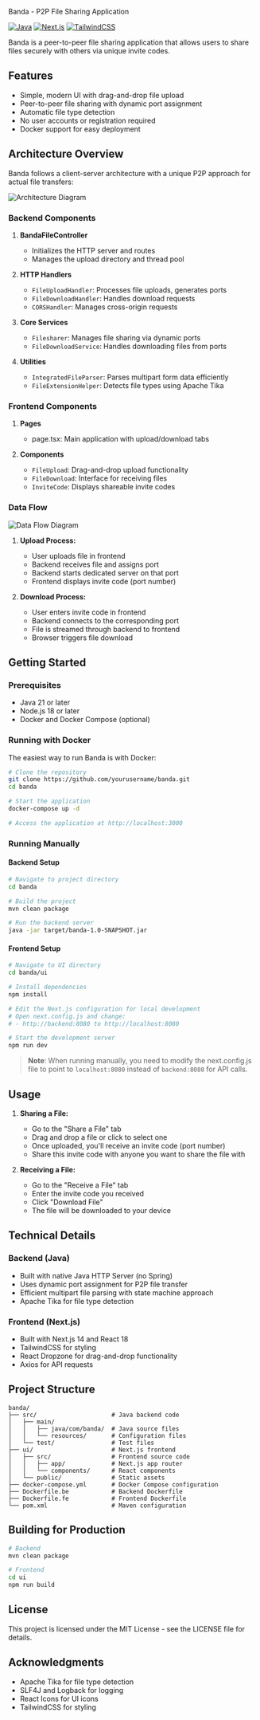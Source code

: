  Banda - P2P File Sharing Application

[![Java](https://img.shields.io/badge/Java-21-orange)](https://openjdk.java.net/)
[![Next.js](https://img.shields.io/badge/Next.js-14-blue)](https://nextjs.org/)
[![TailwindCSS](https://img.shields.io/badge/TailwindCSS-3-06B6D4)](https://tailwindcss.com/)

Banda is a peer-to-peer file sharing application that allows users to share files securely with others via unique invite codes.

## Features

- Simple, modern UI with drag-and-drop file upload
- Peer-to-peer file sharing with dynamic port assignment
- Automatic file type detection
- No user accounts or registration required
- Docker support for easy deployment

## Architecture Overview

Banda follows a client-server architecture with a unique P2P approach for actual file transfers:

![Architecture Diagram](https://mermaid.ink/img/pako:eNqNkl9rwjAUxb9KyNOGOuiLgvgwoWNuKOoc-yNkJG1uNZgmpWnZKH73JbXqmJt7SXLPOb-bm5s5iYTGJCHMclThsD66jbJmNdNGuaLeVbIsuZCiafswrueqsrCVkRDnN3CvK0HF8U5YqWaAoBuBs0djZAGzRsvXrjbgxbFx8VK8yZ3M-TUuuFPawRMynh2d48UJ_VhncJL7aKfKzBYyXGdQ0_ppq55_oGN_7JBL_ZaMnHZ0MIKr66vRsB8ZM63pyANSjHZKiiKC0KCEB3kvc0Ux7S9RMbxD6lO_hwwHtJ9eJD7jl5acHdO-9Gj2SfEp3YU8CKwslAjweOyPMPGQUQ9THlIqaK-PcXvnfwA-MKCD4RPNYRpQNqW9oTiK4FF76Qe0D6AUKO7QYx3Q3qd9Wtx5rs7s1Yok2O4lXpeWLKRrdRzH4KSfxM0GMCHy0JGETA3KgnLW5nlYm-w8PNc58aqwJBF0evj3TD_R5xd4JMQW?type=png)

### Backend Components

1. **BandaFileController**
   - Initializes the HTTP server and routes
   - Manages the upload directory and thread pool

2. **HTTP Handlers**
   - `FileUploadHandler`: Processes file uploads, generates ports
   - `FileDownloadHandler`: Handles download requests
   - `CORSHandler`: Manages cross-origin requests

3. **Core Services**
   - `Filesharer`: Manages file sharing via dynamic ports
   - `FileDownloadService`: Handles downloading files from ports

4. **Utilities**
   - `IntegratedFileParser`: Parses multipart form data efficiently
   - `FileExtensionHelper`: Detects file types using Apache Tika

### Frontend Components

1. **Pages**
   - page.tsx: Main application with upload/download tabs

2. **Components**
   - `FileUpload`: Drag-and-drop upload functionality
   - `FileDownload`: Interface for receiving files
   - `InviteCode`: Displays shareable invite codes

### Data Flow

![Data Flow Diagram](https://mermaid.ink/img/pako:eNqdlE9vozAUxL-K5VMrJQFCqkgVh02apsqfZrfZtj20Ujl4wRu8xkbYJmqrfPet3aRKmmTVHjBjef7Gzz4MJJKYJIKMJYomM7kMl-FNNeMVlTm8Z1qHD4WucNTQGl-9tdMJiSwTWskSx8HwRKq1RJMvhdGFHOZooxmOHcsPFN-zjK-jSs5HZKKEzFCE8_HwsNa5kMN4N9R1-oPoOI6G7RB8bkOi-CI1ZP-3EbEz_flzqAtz4HHcbs1M4HWPTDzikTueMMcKR_0Jc8ae50_8YBgGPrHboR-5c-L1VuTJEVNEBqx_Ao3lHLU4zkWBQ_YSXt9E19E0HN1Ex_hGZmgnSvDGzPWpey6iJ-QS7Z9drcAkVE_R9OLqa9F2hIy1XIVvgIaUmSwp1izS5MtcS6JfXGFGUim0qJrVhb-xiiqjlyRwxsOWihVmsqhYMhfsyY8js0zKNjyGKebJfDWyVtkP4_N5ZlzDkihVmGcso1mr_imJ5qGNZM2GbZayZBaDO5YsVKqUnO2XYLYLjdMhM2pHPjnOrNS35mvaHG0lpfshRhE32txHkwJs18Ud3MWnlvey3kC0coJ4HSWFTbAvtD_BvlDia78oWP3VBFd6-XY1OkpEunXT7cu6trdhIIeQULHONr8EqRor0lr-buI7QZLGSKJVmpS1puW9yOrszxVrWsoRhCR12MZJkh0iK3S23ovgW71_8ysO57VCJL-emrQkC4sYn57T-x9WFN0d?type=png)

1. **Upload Process:**
   - User uploads file in frontend
   - Backend receives file and assigns port
   - Backend starts dedicated server on that port
   - Frontend displays invite code (port number)

2. **Download Process:**
   - User enters invite code in frontend
   - Backend connects to the corresponding port
   - File is streamed through backend to frontend
   - Browser triggers file download

## Getting Started

### Prerequisites

- Java 21 or later
- Node.js 18 or later
- Docker and Docker Compose (optional)

### Running with Docker

The easiest way to run Banda is with Docker:

```bash
# Clone the repository
git clone https://github.com/yourusername/banda.git
cd banda

# Start the application
docker-compose up -d

# Access the application at http://localhost:3000
```

### Running Manually

#### Backend Setup

```bash
# Navigate to project directory
cd banda

# Build the project
mvn clean package

# Run the backend server
java -jar target/banda-1.0-SNAPSHOT.jar
```

#### Frontend Setup

```bash
# Navigate to UI directory
cd banda/ui

# Install dependencies
npm install

# Edit the Next.js configuration for local development
# Open next.config.js and change:
# - http://backend:8080 to http://localhost:8080

# Start the development server
npm run dev
```

> **Note**: When running manually, you need to modify the next.config.js file to point to `localhost:8080` instead of `backend:8080` for API calls.

## Usage

1. **Sharing a File:**
   - Go to the "Share a File" tab
   - Drag and drop a file or click to select one
   - Once uploaded, you'll receive an invite code (port number)
   - Share this invite code with anyone you want to share the file with

2. **Receiving a File:**
   - Go to the "Receive a File" tab
   - Enter the invite code you received
   - Click "Download File"
   - The file will be downloaded to your device

## Technical Details

### Backend (Java)

- Built with native Java HTTP Server (no Spring)
- Uses dynamic port assignment for P2P file transfer
- Efficient multipart file parsing with state machine approach
- Apache Tika for file type detection

### Frontend (Next.js)

- Built with Next.js 14 and React 18
- TailwindCSS for styling
- React Dropzone for drag-and-drop functionality
- Axios for API requests

## Project Structure

```
banda/
├── src/                     # Java backend code
│   ├── main/
│   │   ├── java/com/banda/  # Java source files
│   │   └── resources/       # Configuration files
│   └── test/                # Test files
├── ui/                      # Next.js frontend
│   ├── src/                 # Frontend source code
│   │   ├── app/             # Next.js app router
│   │   └── components/      # React components
│   └── public/              # Static assets
├── docker-compose.yml       # Docker Compose configuration
├── Dockerfile.be            # Backend Dockerfile
├── Dockerfile.fe            # Frontend Dockerfile
└── pom.xml                  # Maven configuration
```

## Building for Production

```bash
# Backend
mvn clean package

# Frontend
cd ui
npm run build
```

## License

This project is licensed under the MIT License - see the LICENSE file for details.

## Acknowledgments

- Apache Tika for file type detection
- SLF4J and Logback for logging
- React Icons for UI icons
- TailwindCSS for styling
